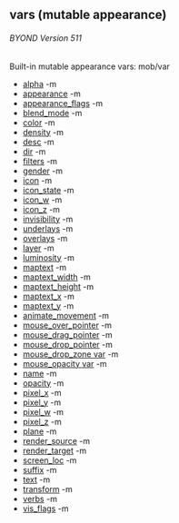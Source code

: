 ## vars (mutable appearance) 
###### BYOND Version 511


Built-in mutable appearance vars:
mob/var
*   [alpha](/ref/atom/var/alpha.md) -m
*   [appearance](/ref/atom/var/appearance.md) -m
*   [appearance_flags](/ref/atom/var/appearance_flags.md) -m
*   [blend_mode](/ref/atom/var/blend_mode.md) -m
*   [color](/ref/atom/var/color.md) -m
*   [density](/ref/atom/var/density.md) -m
*   [desc](/ref/atom/var/desc.md) -m
*   [dir](/ref/atom/var/dir.md) -m
*   [filters](/ref/atom/var/filters.md) -m
*   [gender](/ref/atom/var/gender.md) -m
*   [icon](/ref/atom/var/icon.md) -m
*   [icon_state](/ref/atom/var/icon_state.md) -m
*   [icon_w](/ref/atom/var/icon_w.md) -m
*   [icon_z](/ref/atom/var/icon_z.md) -m
*   [invisibility](/ref/atom/var/invisibility.md) -m
*   [underlays](/ref/atom/var/underlays.md) -m
*   [overlays](/ref/atom/var/overlays.md) -m
*   [layer](/ref/atom/var/layer.md) -m
*   [luminosity](/ref/atom/var/luminosity.md) -m
*   [maptext](/ref/atom/var/maptext.md) -m
*   [maptext_width](/ref/atom/var/maptext_width.md) -m
*   [maptext_height](/ref/atom/var/maptext_height.md) -m
*   [maptext_x](/ref/atom/var/maptext_x.md) -m
*   [maptext_y](/ref/atom/var/maptext_y.md) -m
*   [animate_movement](/ref/atom/movable/var/animate_movement.md) -m
*   [mouse_over_pointer](/ref/atom/var/mouse_over_pointer.md) -m
*   [mouse_drag_pointer](/ref/atom/var/mouse_drag_pointer.md) -m
*   [mouse_drop_pointer](/ref/atom/var/mouse_drop_pointer.md) -m
*   [mouse_drop_zone var](/ref/atom/var/mouse_drop_zone.md) -m
*   [mouse_opacity var](/ref/atom/var/mouse_opacity.md) -m
*   [name](/ref/atom/var/name.md) -m
*   [opacity](/ref/atom/var/opacity.md) -m
*   [pixel_x](/ref/atom/var/pixel_x.md) -m
*   [pixel_y](/ref/atom/var/pixel_y.md) -m
*   [pixel_w](/ref/atom/var/pixel_w.md) -m
*   [pixel_z](/ref/atom/var/pixel_z.md) -m
*   [plane](/ref/atom/var/plane.md) -m
*   [render_source](/ref/atom/var/render_source.md) -m
*   [render_target](/ref/atom/var/render_target.md) -m
*   [screen_loc](/ref/atom/movable/var/screen_loc.md) -m
*   [suffix](/ref/atom/var/suffix.md) -m
*   [text](/ref/atom/var/text.md) -m
*   [transform](/ref/atom/var/transform.md) -m
*   [verbs](/ref/atom/var/verbs.md) -m
*   [vis_flags](/ref/atom/var/vis_flags.md) -m